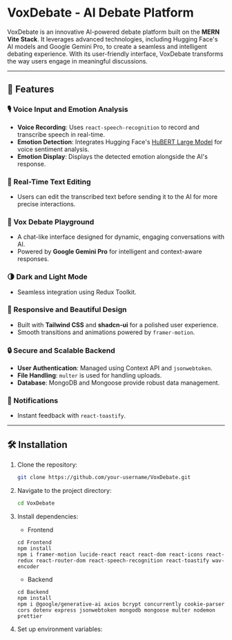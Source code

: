 # VoxDebate - AI Debate Platform

VoxDebate is an innovative AI-powered debate platform built on the **MERN Vite Stack**. It leverages advanced technologies, including Hugging Face's AI models and Google Gemini Pro, to create a seamless and intelligent debating experience. With its user-friendly interface, VoxDebate transforms the way users engage in meaningful discussions.

---

## 🚀 Features

### 🎙️ Voice Input and Emotion Analysis
- **Voice Recording**: Uses `react-speech-recognition` to record and transcribe speech in real-time.
- **Emotion Detection**: Integrates Hugging Face's [HuBERT Large Model](https://api-inference.huggingface.co/models/superb/hubert-large-superb-er) for voice sentiment analysis.
- **Emotion Display**: Displays the detected emotion alongside the AI's response.

### 📝 Real-Time Text Editing
- Users can edit the transcribed text before sending it to the AI for more precise interactions.

### 💬 Vox Debate Playground
- A chat-like interface designed for dynamic, engaging conversations with AI.
- Powered by **Google Gemini Pro** for intelligent and context-aware responses.

### 🌗 Dark and Light Mode
- Seamless integration using Redux Toolkit.

### 🎨 Responsive and Beautiful Design
- Built with **Tailwind CSS** and **shadcn-ui** for a polished user experience.
- Smooth transitions and animations powered by `framer-motion`.

### 🔒 Secure and Scalable Backend
- **User Authentication**: Managed using Context API and `jsonwebtoken`.
- **File Handling**: `multer` is used for handling uploads.
- **Database**: MongoDB and Mongoose provide robust data management.

### 📢 Notifications
- Instant feedback with `react-toastify`.

---

## 🛠️ Installation

1. Clone the repository:
   ```bash
   git clone https://github.com/your-username/VoxDebate.git
   ```

2. Navigate to the project directory:
   ```bash
   cd VoxDebate
   ```

3. Install dependencies:
   - Frontend
   ```
   cd Frontend
   npm install
   npm i framer-motion lucide-react react react-dom react-icons react-redux react-router-dom react-speech-recognition react-toastify wav-encoder
   ```
   - Backend
   ```
   cd Backend
   npm install
   npm i @google/generative-ai axios bcrypt concurrently cookie-parser cors dotenv express jsonwebtoken mongodb mongoose multer nodemon prettier
   ```
4. Set up environment variables:
   









  

